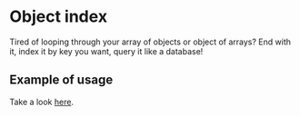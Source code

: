 # Object index
Tired of looping through your array of objects or object of arrays? End with it, index it by key you want, query it like a database!

## Example of usage
Take a look [here](https://github.com/vojtatranta/object-mapper/blob/master/test/mapper.test.js).
